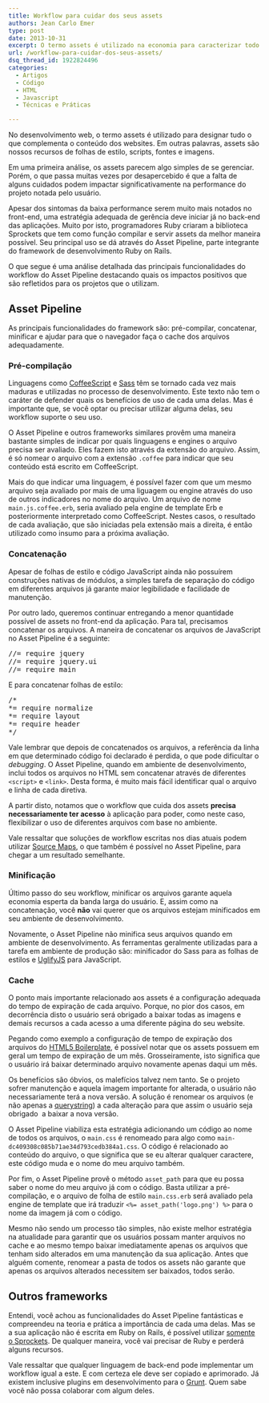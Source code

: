 ```yaml
---
title: Workflow para cuidar dos seus assets
authors: Jean Carlo Emer
type: post
date: 2013-10-31
excerpt: O termo assets é utilizado na economia para caracterizar todo recurso que se poderá tirar proveito no futuro. Mas não se preocupe, nosso assunto aqui é sobre desenvolvimento web.
url: /workflow-para-cuidar-dos-seus-assets/
dsq_thread_id: 1922824496
categories:
  - Artigos
  - Código
  - HTML
  - Javascript
  - Técnicas e Práticas

---
```

No desenvolvimento web, o termo assets é utilizado para designar tudo o que complementa o conteúdo dos websites. Em outras palavras, assets são nossos recursos de folhas de estilo, scripts, fontes e imagens.

Em uma primeira análise, os assets parecem algo simples de se gerenciar. Porém, o que passa muitas vezes por desapercebido é que a falta de alguns cuidados podem impactar significativamente na performance do projeto notada pelo usuário.

Apesar dos sintomas da baixa performance serem muito mais notados no front-end, uma estratégia adequada de gerência deve iniciar já no back-end das aplicações. Muito por isto, programadores Ruby criaram a biblioteca Sprockets que tem como função compilar e servir assets da melhor maneira possível. Seu principal uso se dá através do Asset Pipeline, parte integrante do framework de desenvolvimento Ruby on Rails.

O que segue é uma análise detalhada das principais funcionalidades do workflow do Asset Pipeline destacando quais os impactos positivos que são refletidos para os projetos que o utilizam.

## Asset Pipeline

As principais funcionalidades do framework são: pré-compilar, concatenar, minificar e ajudar para que o navegador faça o cache dos arquivos adequadamente.

### Pré-compilação

Linguagens como [CoffeeScript][1] e [Sass][2] têm se tornado cada vez mais maduras e utilizadas no processo de desenvolvimento. Este texto não tem o caráter de defender quais os benefícios de uso de cada uma delas. Mas é importante que, se você optar ou precisar utilizar alguma delas, seu workflow suporte o seu uso.

O Asset Pipeline e outros frameworks similares provêm uma maneira bastante simples de indicar por quais linguagens e engines o arquivo precisa ser avaliado. Eles fazem isto através da extensão do arquivo. Assim, é só nomear o arquivo com a extensão `.coffee` para indicar que seu conteúdo está escrito em CoffeeScript.

Mais do que indicar uma linguagem, é possível fazer com que um mesmo arquivo seja avaliado por mais de uma liguagem ou engine através do uso de outros indicadores no nome do arquivo. Um arquivo de nome `main.js.coffee.erb`, seria avaliado pela engine de template Erb e posteriormente interpretado como CoffeeScript. Nestes casos, o resultado de cada avaliação, que são iniciadas pela extensão mais a direita, é então utilizado como insumo para a próxima avaliação.

### Concatenação

Apesar de folhas de estilo e código JavaScript ainda não possuírem construções nativas de módulos, a simples tarefa de separação do código em diferentes arquivos já garante maior legibilidade e facilidade de manutenção.

Por outro lado, queremos continuar entregando a menor quantidade possível de assets no front-end da aplicação. Para tal, precisamos concatenar os arquivos. A maneira de concatenar os arquivos de JavaScript no Asset Pipeline é a seguinte:

<pre class="prettyprint lang-javascript linenums">//= require jquery
//= require jquery.ui
//= require main</pre>

E para concatenar folhas de estilo:

<pre class="prettyprint lang-ruby linenums">/*
*= require normalize 
*= require layout
*= require header
*/</pre>

Vale lembrar que depois de concatenados os arquivos, a referência da linha em que determinado código foi declarado é perdida, o que pode dificultar o _debugging_. O Asset Pipeline, quando em ambiente de desenvolvimento, inclui todos os arquivos no HTML sem concatenar através de diferentes `<script>` e `<link>`. Desta forma, é muito mais fácil identificar qual o arquivo e linha de cada diretiva.

A partir disto, notamos que o workflow que cuida dos assets **precisa necessariamente ter acesso** à aplicação para poder, como neste caso, flexibilizar o uso de diferentes arquivos com base no ambiente.

Vale ressaltar que soluções de workflow escritas nos dias atuais podem utilizar [Source Maps][3], o que também é possível no Asset Pipeline, para chegar a um resultado semelhante.

### Minificação

Último passo do seu workflow, minificar os arquivos garante aquela economia esperta da banda larga do usuário. E, assim como na concatenação, você **não** vai querer que os arquivos estejam minificados em seu ambiente de desenvolvimento.

Novamente, o Asset Pipeline não minifica seus arquivos quando em ambiente de desenvolvimento. As ferramentas geralmente utilizadas para a tarefa em ambiente de produção são: minificador do Sass para as folhas de estilos e [UglifyJS][4] para JavaScript.

### Cache

O ponto mais importante relacionado aos assets é a configuração adequada do tempo de expiração de cada arquivo. Porque, no pior dos casos, em decorrência disto o usuário será obrigado a baixar todas as imagens e demais recursos a cada acesso a uma diferente página do seu website.

Pegando como exemplo a configuração de tempo de expiração dos arquivos do [HTML5 Boilerplate][5], é possível notar que os assets possuem em geral um tempo de expiração de um mês. Grosseiramente, isto significa que o usuário irá baixar determinado arquivo novamente apenas daqui um mês.

Os benefícios são óbvios, os malefícios talvez nem tanto. Se o projeto sofrer manutenção e aquela imagem importante for alterada, o usuário não necessariamente terá a nova versão. A solução é renomear os arquivos (e não apenas a [querystring][6]) a cada alteração para que assim o usuário seja obrigado  a baixar a nova versão.

O Asset Pipeline viabiliza esta estratégia adicionando um código ao nome de todos os arquivos, o `main.css` é renomeado para algo como `main-dc409308c085b71ae34d793cedb384a1.css`. O código é relacionado ao conteúdo do arquivo, o que significa que se eu alterar qualquer caractere, este código muda e o nome do meu arquivo também.

Por fim, o Asset Pipeline provê o método `asset_path` para que eu possa saber o nome do meu arquivo já com o código. Basta utilizar a pré-compilação, e o arquivo de folha de estilo `main.css.erb` será avaliado pela engine de template que irá traduzir `<%= asset_path('logo.png') %>` para o nome da imagem já com o código.

Mesmo não sendo um processo tão simples, não existe melhor estratégia na atualidade para garantir que os usuários possam manter arquivos no cache e ao mesmo tempo baixar imediatamente apenas os arquivos que tenham sido alterados em uma manutenção da sua aplicação. Antes que alguém comente, renomear a pasta de todos os assets não garante que apenas os arquivos alterados necessitem ser baixados, todos serão.

## Outros frameworks

Entendi, você achou as funcionalidades do Asset Pipeline fantásticas e compreendeu na teoria e prática a importância de cada uma delas. Mas se a sua aplicação não é escrita em Ruby on Rails, é possível utilizar [somente o Sprockets][7]. De qualquer maneira, você vai precisar de Ruby e perderá alguns recursos.

Vale ressaltar que qualquer linguagem de back-end pode implementar um workflow igual a este. E com certeza ele deve ser copiado e aprimorado. Já existem inclusive plugins em desenvolvimento para o [Grunt][8]. Quem sabe você não possa colaborar com algum deles.

 [1]: https://tableless.com.br/javascript-com-cafe
 [2]: https://tableless.com.br/sass-um-outro-metodo-de-escrever-css
 [3]: https://www.html5rocks.com/en/tutorials/developertools/sourcemaps
 [4]: https://github.com/mishoo/UglifyJS
 [5]: https://github.com/h5bp/html5-boilerplate/blob/9518d22de739a1b03bdbfcde2149e1fd994c280a/.htaccess#L445
 [6]: https://www.stevesouders.com/blog/2008/08/23/revving-filenames-dont-use-querystring
 [7]: https://github.com/DanielHeath/sprockets-sample
 [8]: https://tableless.com.br/grunt-voce-deveria-estar-usando